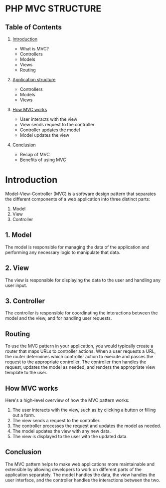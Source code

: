 # PHP MVC STRUCTURE

## Table of Contents

1. [Introduction](#introduction)
   - What is MVC?
   - Controllers
   - Models
   - Views
   - Routing

2. [Application structure](#application-structure)
   - Controllers
   - Models
   - Views
3. [How MVC works](#how-mvc-works)
   - User interacts with the view
   - View sends request to the controller
   - Controller updates the model
   - Model updates the view
4. [Conclusion](#conclusion)
   - Recap of MVC
   - Benefits of using MVC

# Introduction

Model-View-Controller (MVC) is a software design pattern that separates the different components of a web application into three distinct parts:

1. Model
2. View
3. Controller

## 1. Model

The model is responsible for managing the data of the application and performing any necessary logic to manipulate that data.

## 2. View

The view is responsible for displaying the data to the user and handling any user input.

## 3. Controller

The controller is responsible for coordinating the interactions between the model and the view, and for handling user requests.

## Routing

To use the MVC pattern in your application, you would typically create a router that maps URLs to controller actions. When a user requests a URL, the router determines which controller action to execute and passes the request to the appropriate controller. The controller then handles the request, updates the model as needed, and renders the appropriate view template to the user.

## How MVC works

Here's a high-level overview of how the MVC pattern works:

1. The user interacts with the view, such as by clicking a button or filling out a form.
2. The view sends a request to the controller.
3. The controller processes the request and updates the model as needed.
4. The model updates the view with any new data.
5. The view is displayed to the user with the updated data.

## Conclusion

The MVC pattern helps to make web applications more maintainable and extensible by allowing developers to work on different parts of the application separately. The model handles the data, the view handles the user interface, and the controller handles the interactions between the two.